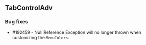 ## TabControlAdv

### Bug fixes

* \#192459 - Null Reference Exception will no longer thrown when customizing the `MenuColors`.